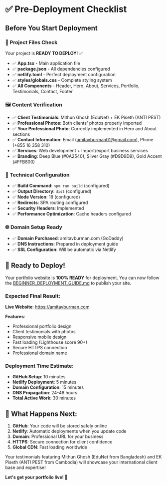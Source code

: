 # ✅ Pre-Deployment Checklist

## Before You Start Deployment

### 📁 Project Files Check
Your project is **READY TO DEPLOY**! ✅

- ✅ **App.tsx** - Main application file
- ✅ **package.json** - All dependencies configured
- ✅ **netlify.toml** - Perfect deployment configuration
- ✅ **styles/globals.css** - Complete styling system
- ✅ **All Components** - Header, Hero, About, Services, Portfolio, Testimonials, Contact, Footer

### 🖼️ Content Verification
- ✅ **Client Testimonials**: Mithun Ghosh (EduNet) + EK Piseth (ANTI PEST)
- ✅ **Professional Photos**: Both clients' photos properly imported
- ✅ **Your Professional Photo**: Correctly implemented in Hero and About sections
- ✅ **Contact Information**: Email (amitavburman01@gmail.com), Phone (+855 16 358 310)
- ✅ **Services**: Web development + Import/export business services
- ✅ **Branding**: Deep Blue (#0A2540), Silver Gray (#D9D9D9), Gold Accent (#FFB800)

### 🔧 Technical Configuration
- ✅ **Build Command**: `npm run build` (configured)
- ✅ **Output Directory**: `dist` (configured)
- ✅ **Node Version**: 18 (configured)
- ✅ **Redirects**: SPA routing configured
- ✅ **Security Headers**: Implemented
- ✅ **Performance Optimization**: Cache headers configured

### 🌐 Domain Setup Ready
- ✅ **Domain Purchased**: amitavburman.com (GoDaddy)
- ✅ **DNS Instructions**: Prepared in deployment guide
- ✅ **SSL Configuration**: Will be automatic via Netlify

## 🚦 Ready to Deploy!

Your portfolio website is **100% READY** for deployment. You can now follow the [BEGINNER_DEPLOYMENT_GUIDE.md](./BEGINNER_DEPLOYMENT_GUIDE.md) to publish your site.

### Expected Final Result:
**Live Website**: https://amitavburman.com

**Features**:
- Professional portfolio design
- Client testimonials with photos
- Responsive mobile design
- Fast loading (Lighthouse score 90+)
- Secure HTTPS connection
- Professional domain name

### Deployment Time Estimate:
- **GitHub Setup**: 10 minutes
- **Netlify Deployment**: 5 minutes  
- **Domain Configuration**: 15 minutes
- **DNS Propagation**: 24-48 hours
- **Total Active Work**: 30 minutes

## 🎯 What Happens Next:

1. **GitHub**: Your code will be stored safely online
2. **Netlify**: Automatic deployments when you update code
3. **Domain**: Professional URL for your business
4. **HTTPS**: Secure connection for client confidence
5. **Global CDN**: Fast loading worldwide

Your testimonials featuring Mithun Ghosh (EduNet from Bangladesh) and EK Piseth (ANTI PEST from Cambodia) will showcase your international client base and expertise!

**Let's get your portfolio live! 🚀**